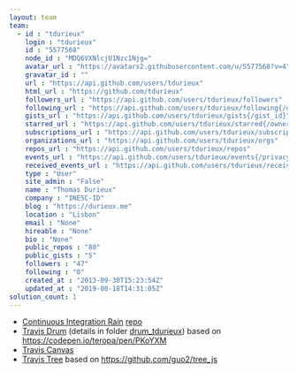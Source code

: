 ```yaml
---
layout: team
team: 
  - id : "tdurieux" 
    login : "tdurieux" 
    id : "5577568" 
    node_id : "MDQ6VXNlcjU1Nzc1Njg=" 
    avatar_url : "https://avatars2.githubusercontent.com/u/5577568?v=4" 
    gravatar_id : "" 
    url : "https://api.github.com/users/tdurieux" 
    html_url : "https://github.com/tdurieux" 
    followers_url : "https://api.github.com/users/tdurieux/followers" 
    following_url : "https://api.github.com/users/tdurieux/following{/other_user}" 
    gists_url : "https://api.github.com/users/tdurieux/gists{/gist_id}" 
    starred_url : "https://api.github.com/users/tdurieux/starred{/owner}{/repo}" 
    subscriptions_url : "https://api.github.com/users/tdurieux/subscriptions" 
    organizations_url : "https://api.github.com/users/tdurieux/orgs" 
    repos_url : "https://api.github.com/users/tdurieux/repos" 
    events_url : "https://api.github.com/users/tdurieux/events{/privacy}" 
    received_events_url : "https://api.github.com/users/tdurieux/received_events" 
    type : "User" 
    site_admin : "False" 
    name : "Thomas Durieux" 
    company : "INESC-ID" 
    blog : "https://durieux.me" 
    location : "Lisbon" 
    email : "None" 
    hireable : "None" 
    bio : "None" 
    public_repos : "80" 
    public_gists : "5" 
    followers : "47" 
    following : "0" 
    created_at : "2013-09-30T15:23:54Z" 
    updated_at : "2019-08-18T14:31:05Z" 
solution_count: 1
---
```

* [Continuous Integration Rain](https://travis.durieux.me/rain.html) [repo](https://travis-ci.com/tdurieux/travis-listener/)
* [Travis Drum](https://kth.github.io/ci-hackathon/drum_tdurieux) (details in folder [drum_tdurieux](/solutions/tdurieux_drum_tdurieux)) based on https://codepen.io/teropa/pen/PKoYXM
* [Travis Canvas](https://travis.durieux.me/canvas.html) 
* [Travis Tree](https://travis.durieux.me/tree/) based on https://github.com/guo2/tree_js